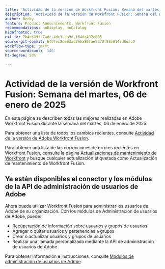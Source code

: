 ```yaml
---
title: 'Actividad de la versión de Workfront Fusion: Semana del martes, 06 de enero de 2025'
description: 'Actividad de la versión de Workfront Fusion: Semana del martes, 06 de enero de 2025'
author: Becky
feature: Product Announcements, Workfront Fusion
recommendations: noDisplay, noCatalog
hidefromtoc: true
exl-id: 7b4eb99f-74dc-4de3-ba9d-f64da497c005
source-git-commit: 640fec2de63ad59ba89fae5373f85b8147d8dac0
workflow-type: tm+mt
source-wordcount: '146'
ht-degree: 50%

---
```


# Actividad de la versión de Workfront Fusion: Semana del martes, 06 de enero de 2025

En esta página se describen todas las mejoras realizadas en Adobe Workfront Fusion durante la semana del martes, 06 de enero de 2025.

Para obtener una lista de todos los cambios recientes, consulte [Actividad de la versión de Adobe Workfront Fusion](/help/workfront-fusion/fusion-product-releases/fusion-release-activity.md).

Para obtener una lista de las correcciones de errores recientes en Workfront Fusion, consulte la página [Actualizaciones de mantenimiento de Workfront](https://experienceleague.adobe.com/en/docs/workfront-known-issues/releases/current-updates) y busque cualquier actualización etiquetada como Actualización de mantenimiento de Workfront Fusion.

## Ya están disponibles el conector y los módulos de la API de administración de usuarios de Adobe

Ahora puede utilizar Workfront Fusion para administrar los usuarios de Adobe de su organización. Con los módulos de Administración de usuarios de Adobe, puede:

* Recuperación de información sobre usuarios y grupos de usuarios
* Agregar o quitar usuarios y pertenencias a grupos
* Crear o actualizar usuarios y grupos de usuarios
* Realizar una llamada personalizada mediante la API de administración de usuarios de Adobe

Para obtener información e instrucciones, consulte [Módulos de administración de usuarios de Adobe](/help/workfront-fusion/references/apps-and-modules/adobe-connectors/adobe-user-management-modules.md).

